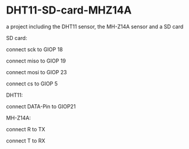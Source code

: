 # DHT11-SD-card-MHZ14A
a project including the DHT11 sensor, the MH-Z14A sensor and a SD card

SD card:

connect sck to GIOP 18

connect miso to GIOP 19

connect mosi to GIOP 23

connect cs to GIOP 5



DHT11:

connect DATA-Pin to GIOP21



MH-Z14A:

connect R to TX

connect T to RX
